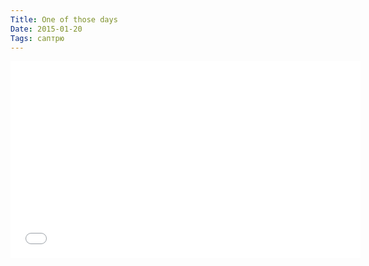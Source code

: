 ```yaml
---
Title: One of those days
Date: 2015-01-20
Tags: саптрю
---
```


<div class="text"><iframe width="560" height="315" src="//www.youtube.com/embed/yKP7jQknGjs" frameborder="0" allowfullscreen="allowfullscreen"></iframe></div>